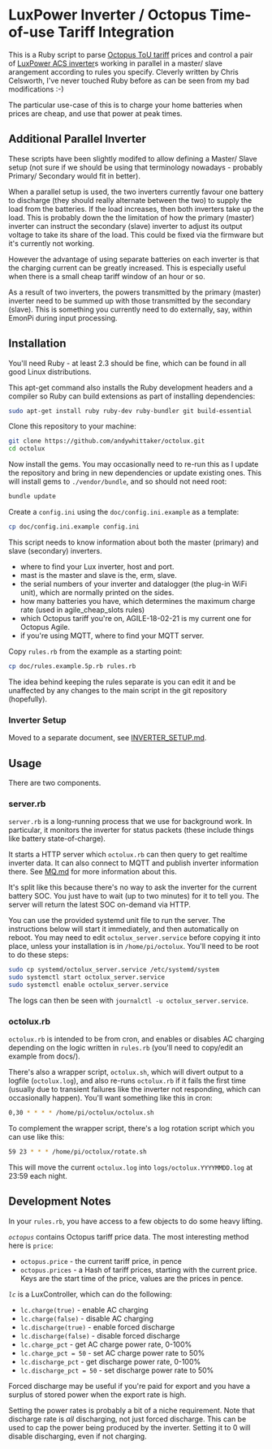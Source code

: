 # LuxPower Inverter / Octopus Time-of-use Tariff Integration

This is a Ruby script to parse [Octopus ToU tariff](https://octopus.energy/agile/) prices and control a pair of [LuxPower ACS inverter](https://www.luxpowertek.com/ac-ess.html)s working in parallel in a master/ slave arangement according to rules you specify. Cleverly written by Chris Celsworth, I've never touched Ruby before as can be seen from my bad modifications :-)

The particular use-case of this is to charge your home batteries when prices are cheap, and use that power at peak times.

## Additional Parallel Inverter

These scripts have been slightly modifed to allow defining a Master/ Slave setup (not sure if we should be using that terminology nowadays - probably Primary/ Secondary would fit in better).

When a parallel setup is used, the two inverters currently favour one battery to discharge (they should really alternate between the two) to supply the load from the batteries. If the load increases, then both inverters take up the load. This is probably down the the limitation of how the primary (master) inverter can instruct the secondary (slave) inverter to adjust its output voltage to take its share of the load. This could be fixed via the firmware but it's currently not working.

However the advantage of using separate batteries on each inverter is that the charging current can be greatly increased. This is especially useful when there is a small cheap tariff window of an hour or so.

As a result of two inverters, the powers transmitted by the primary (master) inverter need to be summed up with those transmitted by the secondary (slave). This is something you currently need to do externally, say, within EmonPi during input processing.

## Installation

You'll need Ruby - at least 2.3 should be fine, which can be found in all good Linux distributions.

This apt-get command also installs the Ruby development headers and a compiler so Ruby can build extensions as part of installing dependencies:

```bash
sudo apt-get install ruby ruby-dev ruby-bundler git build-essential
```

Clone this repository to your machine:

```bash
git clone https://github.com/andywhittaker/octolux.git
cd octolux
```

Now install the gems. You may occasionally need to re-run this as I update the repository and bring in new dependencies or update existing ones. This will install gems to `./vendor/bundle`, and so should not need root:

```bash
bundle update
```

Create a `config.ini` using the `doc/config.ini.example` as a template:

```bash
cp doc/config.ini.example config.ini
```

This script needs to know information about both the master (primary) and slave (secondary) inverters.

* where to find your Lux inverter, host and port.
* mast is the master and slave is the, erm, slave.
* the serial numbers of your inverter and datalogger (the plug-in WiFi unit), which are normally printed on the sides.
* how many batteries you have, which determines the maximum charge rate (used in agile\_cheap\_slots rules)
* which Octopus tariff you're on, AGILE-18-02-21 is my current one for Octopus Agile.
* if you're using MQTT, where to find your MQTT server.

Copy `rules.rb` from the example as a starting point:

```bash
cp doc/rules.example.5p.rb rules.rb
```

The idea behind keeping the rules separate is you can edit it and be unaffected by any changes to the main script in the git repository (hopefully).

### Inverter Setup

Moved to a separate document, see [INVERTER\_SETUP.md](doc/INVERTER_SETUP.md).

## Usage

There are two components.

### server.rb

`server.rb` is a long-running process that we use for background work. In particular, it monitors the inverter for status packets (these include things like battery state-of-charge).

It starts a HTTP server which `octolux.rb` can then query to get realtime inverter data. It can also connect to MQTT and publish inverter information there. See [MQ.md](doc/MQ.md) for more information about this.

It's split like this because there's no way to ask the inverter for the current battery SOC. You just have to wait (up to two minutes) for it to tell you. The server will return the latest SOC on-demand via HTTP.

You can use the provided systemd unit file to run the server. The instructions below will start it immediately, and then automatically on reboot. You may need to edit `octolux_server.service` before copying it into place, unless your installation is in `/home/pi/octolux`. You'll need to be root to do these steps:

```bash
sudo cp systemd/octolux_server.service /etc/systemd/system
sudo systemctl start octolux_server.service
sudo systemctl enable octolux_server.service
```

The logs can then be seen with `journalctl -u octolux_server.service`.

### octolux.rb

`octolux.rb` is intended to be from cron, and enables or disables AC charging depending on the logic written in `rules.rb` (you'll need to copy/edit an example from docs/).

There's also a wrapper script, `octolux.sh`, which will divert output to a logfile (`octolux.log`), and also re-runs `octolux.rb` if it fails the first time (usually due to transient failures like the inverter not responding, which can occasionally happen). You'll want something like this in cron:

```bash
0,30 * * * * /home/pi/octolux/octolux.sh
```

To complement the wrapper script, there's a log rotation script which you can use like this:

```bash
59 23 * * * /home/pi/octolux/rotate.sh
```

This will move the current `octolux.log` into `logs/octolux.YYYYMMDD.log` at 23:59 each night.

## Development Notes

In your `rules.rb`, you have access to a few objects to do some heavy lifting.

<i>`octopus`</i> contains Octopus tariff price data. The most interesting method here is `price`:

* `octopus.price` \- the current tariff price\, in pence
* `octopus.prices` \- a Hash of tariff prices\, starting with the current price\. Keys are the start time of the price\, values are the prices in pence\.

<i>`lc`</i> is a LuxController, which can do the following:

* `lc.charge(true)` \- enable AC charging
* `lc.charge(false)` \- disable AC charging
* `lc.discharge(true)` \- enable forced discharge
* `lc.discharge(false)` \- disable forced discharge
* `lc.charge_pct` \- get AC charge power rate\, 0\-100%
* `lc.charge_pct = 50` \- set AC charge power rate to 50%
* `lc.discharge_pct` \- get discharge power rate\, 0\-100%
* `lc.discharge_pct = 50` \- set discharge power rate to 50%

Forced discharge may be useful if you're paid for export and you have a surplus of stored power when the export rate is high.

Setting the power rates is probably a bit of a niche requirement. Note that discharge rate is *all* discharging, not just forced discharge. This can be used to cap the power being produced by the inverter. Setting it to 0 will disable discharging, even if not charging.
